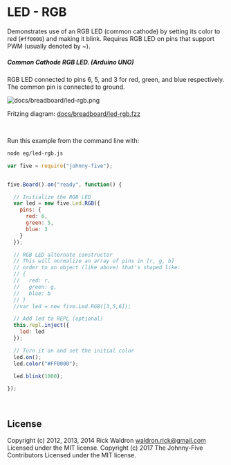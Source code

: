 <!--remove-start-->

# LED - RGB

<!--remove-end-->


Demonstrates use of an RGB LED (common cathode) by setting its color to red (`#ff0000`) and making it blink. Requires RGB LED on pins that support PWM (usually denoted by ~).





##### Common Cathode RGB LED. (Arduino UNO)


RGB LED connected to pins 6, 5, and 3 for red, green, and blue respectively. The common pin is connected to ground.


![docs/breadboard/led-rgb.png](breadboard/led-rgb.png)<br>

Fritzing diagram: [docs/breadboard/led-rgb.fzz](breadboard/led-rgb.fzz)

&nbsp;




Run this example from the command line with:
```bash
node eg/led-rgb.js
```


```javascript
var five = require("johnny-five");


five.Board().on("ready", function() {

  // Initialize the RGB LED
  var led = new five.Led.RGB({
    pins: {
      red: 6,
      green: 5,
      blue: 3
    }
  });

  // RGB LED alternate constructor
  // This will normalize an array of pins in [r, g, b]
  // order to an object (like above) that's shaped like:
  // {
  //   red: r,
  //   green: g,
  //   blue: b
  // }
  //var led = new five.Led.RGB([3,5,6]);

  // Add led to REPL (optional)
  this.repl.inject({
    led: led
  });

  // Turn it on and set the initial color
  led.on();
  led.color("#FF0000");

  led.blink(1000);

});

```








&nbsp;

<!--remove-start-->

## License
Copyright (c) 2012, 2013, 2014 Rick Waldron <waldron.rick@gmail.com>
Licensed under the MIT license.
Copyright (c) 2017 The Johnny-Five Contributors
Licensed under the MIT license.

<!--remove-end-->
